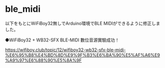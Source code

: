 # ble_midi
以下をもとにWiFiBoy32無しでArduino環境でBLE MIDIができるように修正しました。

●WiFiBoy32 + WB32-SFX BLE-MIDI 數位音源實驗成功！

https://wifiboy.club/topic/12/wifiboy32-wb32-sfx-ble-midi-%E6%95%B8%E4%BD%8D%E9%9F%B3%E6%BA%90%E5%AF%A6%E9%A9%97%E6%88%90%E5%8A%9F
